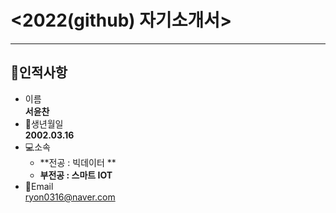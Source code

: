 # <2022(github) 자기소개서>
---
## 👨인적사항
* 이름  
**서윤찬**
* 🍰생년월일  
**2002.03.16**
* 💻소속   
  - **전공 : 빅데이터 **
  - **부전공 : 스마트 IOT** 
* 📧Email  
ryon0316@naver.com


